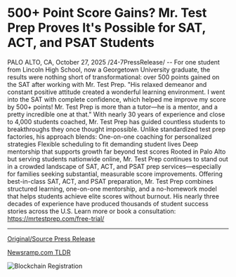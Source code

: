 # 500+ Point Score Gains? Mr. Test Prep Proves It's Possible for SAT, ACT, and PSAT Students

PALO ALTO, CA, October 27, 2025 /24-7PressRelease/ -- For one student from Lincoln High School, now a Georgetown University graduate, the results were nothing short of transformational: over 500 points gained on the SAT after working with Mr. Test Prep.  "His relaxed demeanor and constant positive attitude created a wonderful learning environment. I went into the SAT with complete confidence, which helped me improve my score by 500+ points! Mr. Test Prep is more than a tutor—he is a mentor, and a pretty incredible one at that."  With nearly 30 years of experience and close to 4,000 students coached, Mr. Test Prep has guided countless students to breakthroughs they once thought impossible. Unlike standardized test prep factories, his approach blends:  One-on-one coaching for personalized strategies  Flexible scheduling to fit demanding student lives  Deep mentorship that supports growth far beyond test scores  Rooted in Palo Alto but serving students nationwide online, Mr. Test Prep continues to stand out in a crowded landscape of SAT, ACT, and PSAT prep services—especially for families seeking substantial, measurable score improvements.  Offering best-in-class SAT, ACT, and PSAT preparation, Mr. Test Prep combines structured learning, one-on-one mentorship, and a no-homework model that helps students achieve elite scores without burnout. His nearly three decades of experience have produced thousands of student success stories across the U.S.  Learn more or book a consultation: https://mrtestprep.com/free-trial/ 

---

[Original/Source Press Release](https://www.24-7pressrelease.com/press-release/528080/500-point-score-gains-mr-test-prep-proves-its-possible-for-sat-act-and-psat-students)
                    

[Newsramp.com TLDR](https://newsramp.com/curated-news/mr-test-prep-helps-student-gain-500-sat-points/60979271a810931c674ed68f06635c9d) 

 

 



![Blockchain Registration](https://cdn.newsramp.app/24-7PressRelease/qrcode/2510/27/taroBr0S.webp)